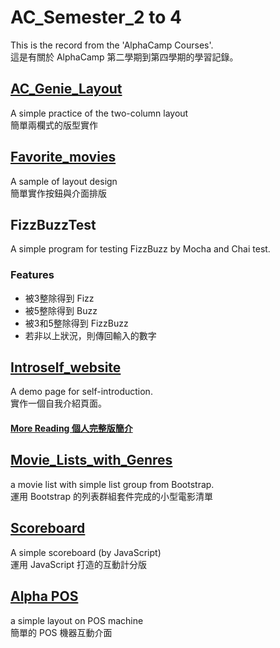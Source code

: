 # AC_Semester_2 to 4
This is the record from the 'AlphaCamp Courses'.  
這是有關於 AlphaCamp 第二學期到第四學期的學習記錄。

## [AC_Genie_Layout](https://andy922200.github.io/alphacamp/AC_Genie_layout/index.html) 
A simple practice of the two-column layout  
簡單兩欄式的版型實作

## [Favorite_movies](https://andy922200.github.io/alphacamp/favorite_movies/index.html)
A sample of layout design  
簡單實作按鈕與介面排版

## FizzBuzzTest
A simple program for testing FizzBuzz by Mocha and Chai test.
### Features
* 被3整除得到 Fizz
* 被5整除得到 Buzz
* 被3和5整除得到 FizzBuzz
* 若非以上狀況，則傳回輸入的數字

## [Introself_website](https://andy922200.github.io/alphacamp/Introself_website/index.html)
A demo page for self-introduction.  
實作一個自我介紹頁面。
#### [More Reading 個人完整版簡介](https://andy922200.github.io/CV-Resume/)

## [Movie_Lists_with_Genres](https://andy922200.github.io/alphacamp/Movie_Lists_with_Genres/)
a movie list with simple list group from Bootstrap.  
運用 Bootstrap 的列表群組套件完成的小型電影清單

## [Scoreboard](https://andy922200.github.io/alphacamp/scoreboard/scoreboard.html)
A simple scoreboard (by JavaScript)  
運用 JavaScript 打造的互動計分版

## [Alpha POS](https://andy922200.github.io/alphacamp/AlphaPOS/index.html)
a simple layout on POS machine  
簡單的 POS 機器互動介面